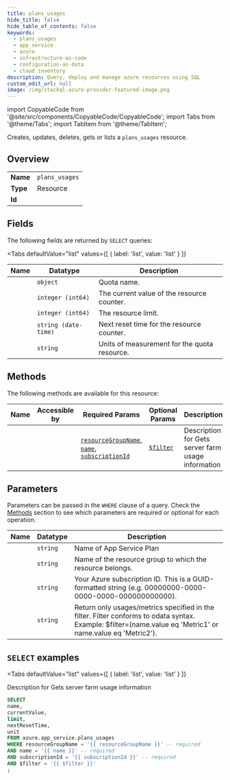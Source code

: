 ```yaml
--- 
title: plans_usages
hide_title: false
hide_table_of_contents: false
keywords:
  - plans_usages
  - app_service
  - azure
  - infrastructure-as-code
  - configuration-as-data
  - cloud inventory
description: Query, deploy and manage azure resources using SQL
custom_edit_url: null
image: /img/stackql-azure-provider-featured-image.png
---
```


import CopyableCode from '@site/src/components/CopyableCode/CopyableCode';
import Tabs from '@theme/Tabs';
import TabItem from '@theme/TabItem';

Creates, updates, deletes, gets or lists a <code>plans_usages</code> resource.

## Overview
<table><tbody>
<tr><td><b>Name</b></td><td><code>plans_usages</code></td></tr>
<tr><td><b>Type</b></td><td>Resource</td></tr>
<tr><td><b>Id</b></td><td><CopyableCode code="azure.app_service.plans_usages" /></td></tr>
</tbody></table>

## Fields

The following fields are returned by `SELECT` queries:

<Tabs
    defaultValue="list"
    values={[
        { label: 'list', value: 'list' }
    ]}
>
<TabItem value="list">

<table>
<thead>
    <tr>
    <th>Name</th>
    <th>Datatype</th>
    <th>Description</th>
    </tr>
</thead>
<tbody>
<tr>
    <td><CopyableCode code="name" /></td>
    <td><code>object</code></td>
    <td>Quota name.</td>
</tr>
<tr>
    <td><CopyableCode code="currentValue" /></td>
    <td><code>integer (int64)</code></td>
    <td>The current value of the resource counter.</td>
</tr>
<tr>
    <td><CopyableCode code="limit" /></td>
    <td><code>integer (int64)</code></td>
    <td>The resource limit.</td>
</tr>
<tr>
    <td><CopyableCode code="nextResetTime" /></td>
    <td><code>string (date-time)</code></td>
    <td>Next reset time for the resource counter.</td>
</tr>
<tr>
    <td><CopyableCode code="unit" /></td>
    <td><code>string</code></td>
    <td>Units of measurement for the quota resource.</td>
</tr>
</tbody>
</table>
</TabItem>
</Tabs>

## Methods

The following methods are available for this resource:

<table>
<thead>
    <tr>
    <th>Name</th>
    <th>Accessible by</th>
    <th>Required Params</th>
    <th>Optional Params</th>
    <th>Description</th>
    </tr>
</thead>
<tbody>
<tr>
    <td><a href="#list"><CopyableCode code="list" /></a></td>
    <td><CopyableCode code="select" /></td>
    <td><a href="#parameter-resourceGroupName"><code>resourceGroupName</code></a>, <a href="#parameter-name"><code>name</code></a>, <a href="#parameter-subscriptionId"><code>subscriptionId</code></a></td>
    <td><a href="#parameter-$filter"><code>$filter</code></a></td>
    <td>Description for Gets server farm usage information</td>
</tr>
</tbody>
</table>

## Parameters

Parameters can be passed in the `WHERE` clause of a query. Check the [Methods](#methods) section to see which parameters are required or optional for each operation.

<table>
<thead>
    <tr>
    <th>Name</th>
    <th>Datatype</th>
    <th>Description</th>
    </tr>
</thead>
<tbody>
<tr id="parameter-name">
    <td><CopyableCode code="name" /></td>
    <td><code>string</code></td>
    <td>Name of App Service Plan</td>
</tr>
<tr id="parameter-resourceGroupName">
    <td><CopyableCode code="resourceGroupName" /></td>
    <td><code>string</code></td>
    <td>Name of the resource group to which the resource belongs.</td>
</tr>
<tr id="parameter-subscriptionId">
    <td><CopyableCode code="subscriptionId" /></td>
    <td><code>string</code></td>
    <td>Your Azure subscription ID. This is a GUID-formatted string (e.g. 00000000-0000-0000-0000-000000000000).</td>
</tr>
<tr id="parameter-$filter">
    <td><CopyableCode code="$filter" /></td>
    <td><code>string</code></td>
    <td>Return only usages/metrics specified in the filter. Filter conforms to odata syntax. Example: $filter=(name.value eq 'Metric1' or name.value eq 'Metric2').</td>
</tr>
</tbody>
</table>

## `SELECT` examples

<Tabs
    defaultValue="list"
    values={[
        { label: 'list', value: 'list' }
    ]}
>
<TabItem value="list">

Description for Gets server farm usage information

```sql
SELECT
name,
currentValue,
limit,
nextResetTime,
unit
FROM azure.app_service.plans_usages
WHERE resourceGroupName = '{{ resourceGroupName }}' -- required
AND name = '{{ name }}' -- required
AND subscriptionId = '{{ subscriptionId }}' -- required
AND $filter = '{{ $filter }}'
;
```
</TabItem>
</Tabs>
